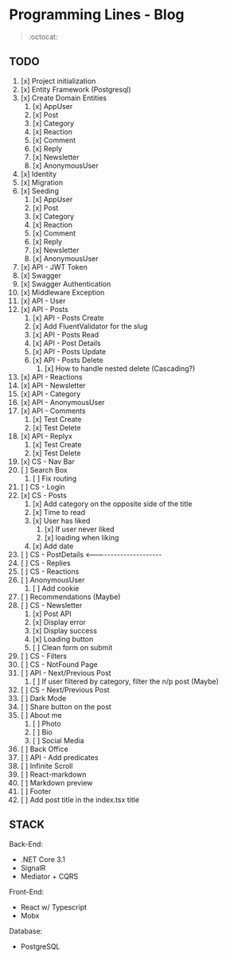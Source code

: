 # Programming Lines - Blog

> :octocat:

## TODO

1. [x] Project initialization
2. [x] Entity Framework (Postgresql)
3. [x] Create Domain Entities
   1. [x]  AppUser
   2. [x]  Post
   3. [x]  Category
   4. [x]  Reaction
   5. [x]  Comment
   6. [x]  Reply
   7. [x]  Newsletter
   8. [x]  AnonymousUser
4. [x] Identity
5. [x] Migration
6. [x] Seeding
   1. [x]  AppUser
   2. [x]  Post
   3. [x]  Category
   4. [x]  Reaction
   5. [x]  Comment
   6. [x]  Reply
   7. [x]  Newsletter
   8. [x]  AnonymousUser
7. [x] API - JWT Token
8. [x] Swagger
9. [x] Swagger Authentication
10. [x] Middleware Exception
11. [x] API - User
12. [x] API - Posts
    1.  [x] API - Posts Create
    2.  [x] Add FluentValidator for the slug
    3.  [x] API - Posts Read    
    4.  [x] API - Post Details
    5.  [x] API - Posts Update
    6.  [x] API - Posts Delete
        1.  [x] How to handle nested delete (Cascading?)
13. [x] API - Reactions
14. [x] API - Newsletter
15. [x] API - Category
16. [x] API - AnonymousUser
17. [x] API - Comments
    1.  [x] Test Create
    2.  [x] Test Delete
18. [x] API - Replyx
    1.  [x] Test Create 
    2.  [x] Test Delete
19. [x] CS - Nav Bar
20. [ ] Search Box
    1.  [ ] Fix routing
21. [ ] CS - Login  
22. [x] CS - Posts
    1.  [x] Add category on the opposite side of the title
    2.  [x] Time to read
    3.  [x] User has liked
        1.  [x] If user never liked
        2.  [x] loading when liking
    4.  [x] Add date
23. [ ] CS - PostDetails  <---------------------
24. [ ] CS - Replies
25. [ ] CS - Reactions
26. [ ] AnonymousUser
    1.  [ ] Add cookie
27. [ ] Recommendations (Maybe)
28. [ ] CS - Newsletter
    1.  [x] Post API
    2.  [x] Display error
    3.  [x] Display success
    4.  [x] Loading button
    5.  [ ] Clean form on submit
29. [ ] CS - Filters
30. [ ] CS - NotFound Page
31. [ ] API - Next/Previous Post
    1.  [ ] If user filtered by category, filter the n/p post (Maybe)
32. [ ] CS - Next/Previous Post
33. [ ] Dark Mode
34. [ ] Share button on the post
35. [ ] About me
    1.  [ ] Photo
    2.  [ ] Bio
    3.  [ ] Social Media
36. [ ] Back Office
37. [ ] API - Add predicates
38. [ ] Infinite Scroll
39. [ ] React-markdown
40. [ ] Markdown preview
41. [ ] Footer
42. [ ] Add post title in the index.tsx title


## STACK

Back-End:
  - .NET Core 3.1
  - SignalR
  - Mediator + CQRS
  
Front-End:
  - React w/ Typescript
  - Mobx
  
Database:
  - PostgreSQL
